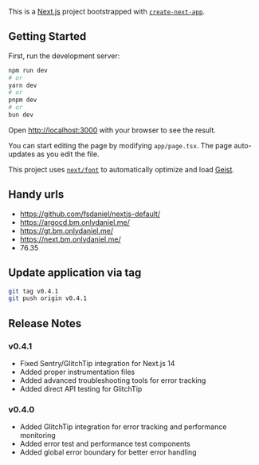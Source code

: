 This is a [Next.js](https://nextjs.org) project bootstrapped with [`create-next-app`](https://nextjs.org/docs/app/api-reference/cli/create-next-app).

## Getting Started

First, run the development server:

```bash
npm run dev
# or
yarn dev
# or
pnpm dev
# or
bun dev
```

Open [http://localhost:3000](http://localhost:3000) with your browser to see the result.

You can start editing the page by modifying `app/page.tsx`. The page auto-updates as you edit the file.

This project uses [`next/font`](https://nextjs.org/docs/app/building-your-application/optimizing/fonts) to automatically optimize and load [Geist](https://vercel.com/font).

## Handy urls
- https://github.com/fsdaniel/nextjs-default/
- https://argocd.bm.onlydaniel.me/
- https://gt.bm.onlydaniel.me/
- https://next.bm.onlydaniel.me/
- 76.35


## Update application via tag

```bash
git tag v0.4.1
git push origin v0.4.1
```

## Release Notes

### v0.4.1
- Fixed Sentry/GlitchTip integration for Next.js 14
- Added proper instrumentation files
- Added advanced troubleshooting tools for error tracking
- Added direct API testing for GlitchTip

### v0.4.0
- Added GlitchTip integration for error tracking and performance monitoring
- Added error test and performance test components
- Added global error boundary for better error handling


